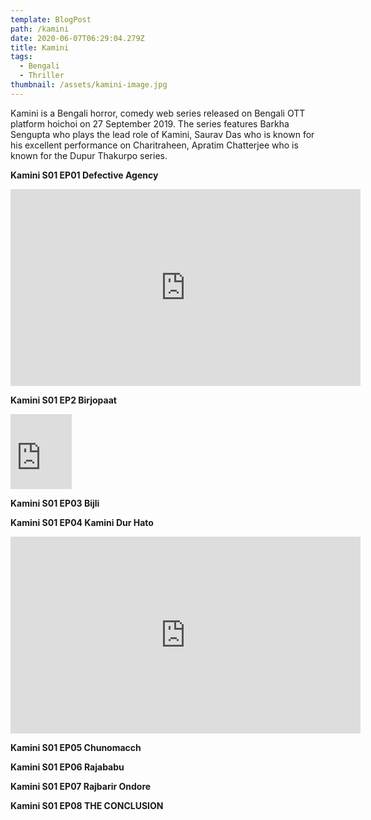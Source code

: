 ```yaml
---
template: BlogPost
path: /kamini
date: 2020-06-07T06:29:04.279Z
title: Kamini
tags:
  - Bengali
  - Thriller
thumbnail: /assets/kamini-image.jpg
---
```

Kamini is a Bengali horror, comedy web series released on Bengali OTT platform hoichoi on 27 September 2019. The series features Barkha Sengupta who plays the lead role of Kamini, Saurav Das who is known for his excellent performance on Charitraheen, Apratim Chatterjee who is known for the Dupur Thakurpo series.

**Kamini S01 EP01 Defective Agency**

<iframe width="560" height="315" src="https://www.youtube-nocookie.com/embed/CHrdm9M7iUk?rel=0" frameborder="0" allow="accelerometer; autoplay; encrypted-media; gyroscope; picture-in-picture" allowfullscreen></iframe>

**Kamini S01 EP2 Birjopaat**

<iframe src="https://onedrive.live.com/embed?cid=8D35E8EAC7B60305&resid=8D35E8EAC7B60305%21109&authkey=AHqH847wlaetHio" width="98" height="120" frameborder="0" scrolling="no"></iframe>

**Kamini S01 EP03 Bijli**

**Kamini S01 EP04 Kamini Dur Hato**

<iframe width="560" height="315" src="https://www.youtube-nocookie.com/embed/awwWVXmGZKE?rel=0" frameborder="0" allow="accelerometer; autoplay; encrypted-media; gyroscope; picture-in-picture" allowfullscreen></iframe>

**Kamini S01 EP05 Chunomacch**

**Kamini S01 EP06 Rajababu**

**Kamini S01 EP07 Rajbarir Ondore**

**Kamini S01 EP08 THE CONCLUSION**